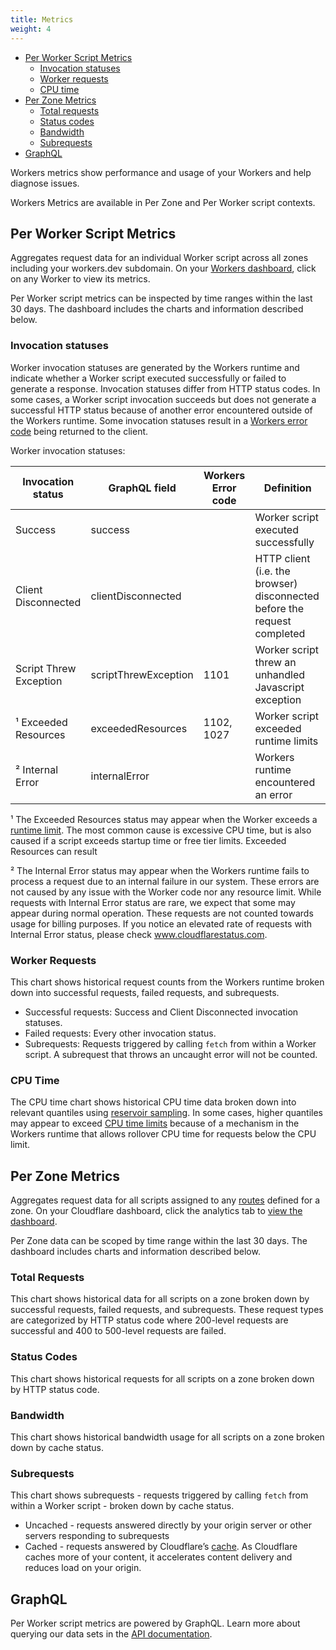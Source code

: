 ```yaml
---
title: Metrics
weight: 4
---
```


- [Per Worker Script Metrics](#per-worker-script-metrics)
  - [Invocation statuses](#invocation-statuses)
  - [Worker requests](#worker-requests)
  - [CPU time](#cpu-time)
- [Per Zone Metrics](#per-zone-metrics)
  - [Total requests](#total-requests)
  - [Status codes](#status-codes)
  - [Bandwidth](#bandwidth)
  - [Subrequests](#subrequests)
- [GraphQL](#graphql)

Workers metrics show performance and usage of your Workers and help diagnose issues.

Workers Metrics are available in Per Zone and Per Worker script contexts.

## Per Worker Script Metrics

Aggregates request data for an individual Worker script across all zones including your workers.dev subdomain. On your [Workers dashboard](https://dash.cloudflare.com/?account=workers/overview), click on any Worker to view its metrics.

Per Worker script metrics can be inspected by time ranges within the last 30 days. The dashboard includes the charts and information described below.

### Invocation statuses

Worker invocation statuses are generated by the Workers runtime and indicate whether a Worker script executed successfully or failed to generate a response. Invocation statuses differ from HTTP status codes. In some cases, a Worker script invocation succeeds but does not generate a successful HTTP status because of another error encountered outside of the Workers runtime. Some invocation statuses result in a [Workers error code](/about/tips/debugging/#error-pages-generated-by-workers) being returned to the client.

Worker invocation statuses:

| Invocation status      | GraphQL field        | Workers Error code | Definition                                                               |
| ---------------------- | -------------------- | ------------------ | ------------------------------------------------------------------------ |
| Success                | success              |                    | Worker script executed successfully                                      |
| Client Disconnected    | clientDisconnected   |                    | HTTP client (i.e. the browser) disconnected before the request completed |
| Script Threw Exception | scriptThrewException | 1101               | Worker script threw an unhandled Javascript exception                    |
| ¹ Exceeded Resources   | exceededResources    | 1102, 1027         | Worker script exceeded runtime limits                                    |
| ² Internal Error       | internalError        |                    | Workers runtime encountered an error                                     |

¹ The Exceeded Resources status may appear when the Worker exceeds a [runtime limit](/about/limits). The most common cause is excessive CPU time, but is also caused if a script exceeds startup time or free tier limits. Exceeded Resources can result

² The Internal Error status may appear when the Workers runtime fails to process a request due to an internal failure in our system. These errors are not caused by any issue with the Worker code nor any resource limit. While requests with Internal Error status are rare, we expect that some may appear during normal operation. These requests are not counted towards usage for billing purposes. If you notice an elevated rate of requests with Internal Error status, please check www.cloudflarestatus.com.

### Worker Requests

This chart shows historical request counts from the Workers runtime broken down into successful requests, failed requests, and subrequests.

- Successful requests: Success and Client Disconnected invocation statuses.
- Failed requests: Every other invocation status.
- Subrequests: Requests triggered by calling `fetch` from within a Worker script. A subrequest that throws an uncaught error will not be counted.

### CPU Time

The CPU time chart shows historical CPU time data broken down into relevant quantiles using [reservoir sampling](https://en.wikipedia.org/wiki/Reservoir_sampling). In some cases, higher quantiles may appear to exceed [CPU time limits](/about/limits/#cpu-execution-time-limit) because of a mechanism in the Workers runtime that allows rollover CPU time for requests below the CPU limit.

## Per Zone Metrics

Aggregates request data for all scripts assigned to any [routes](/about/routes/) defined for a zone. On your Cloudflare dashboard, click the analytics tab to [view the dashboard](https://dash.cloudflare.com/?zone=analytics/workers).

Per Zone data can be scoped by time range within the last 30 days. The dashboard includes charts and information described below.

### Total Requests

This chart shows historical data for all scripts on a zone broken down by successful requests, failed requests, and subrequests. These request types are categorized by HTTP status code where 200-level requests are successful and 400 to 500-level requests are failed.

### Status Codes

This chart shows historical requests for all scripts on a zone broken down by HTTP status code.

### Bandwidth

This chart shows historical bandwidth usage for all scripts on a zone broken down by cache status.

### Subrequests

This chart shows subrequests - requests triggered by calling `fetch` from within a Worker script - broken down by cache status.

- Uncached - requests answered directly by your origin server or other servers responding to subrequests
- Cached - requests answered by Cloudflare’s [cache](https://www.cloudflare.com/learning/cdn/what-is-caching/). As Cloudflare caches more of your content, it accelerates content delivery and reduces load on your origin.

## GraphQL

Per Worker script metrics are powered by GraphQL. Learn more about querying our data sets in the [API documentation](https://developers.cloudflare.com/analytics/graphql-api/features/data-sets/).
